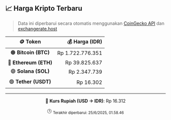 

<!-- HARGA_KRIPTO -->
## 📈 Harga Kripto Terbaru

> Data ini diperbarui secara otomatis menggunakan [CoinGecko API](https://www.coingecko.com/) dan [exchangerate.host](https://exchangerate.host/)

<div align="center">

| 🪙 Token | 💰 Harga (IDR) |
|:------:|---------------:|
| 🟠 **Bitcoin (BTC)**   | Rp 1.722.776.351 |
| 🔵 **Ethereum (ETH)**  | Rp 39.825.637 |
| 🟣 **Solana (SOL)**    | Rp 2.347.739 |
| 🟢 **Tether (USDT)**   | Rp 16.302 |

---

💱 **Kurs Rupiah (USD → IDR)**: Rp 16.312

🕒 <sub>Terakhir diperbarui: 25/6/2025, 01.58.46</sub>

</div>
<!-- /HARGA_KRIPTO -->
